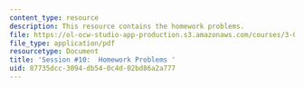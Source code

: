 ```yaml
---
content_type: resource
description: This resource contains the homework problems.
file: https://ol-ocw-studio-app-production.s3.amazonaws.com/courses/3-091sc-introduction-to-solid-state-chemistry-fall-2010/87735dcc3094db540c4d02bd86a2a777_MIT3_091SCF09_hw10.pdf
file_type: application/pdf
resourcetype: Document
title: 'Session #10:  Homework Problems '
uid: 87735dcc-3094-db54-0c4d-02bd86a2a777
---
```

